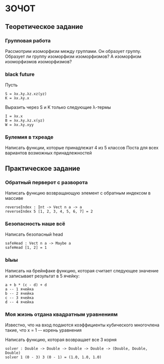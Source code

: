 # ЗОЧОТ

## Теоретическое задание
### Групповая работа
Рассмотрим изоморфизм между группами. Он образует группу. 
Образует ли группу изоморфизм изоморфизмов? А изоморфизм изоморфизмов изоморфизмов? 

### black future
Пусть 
```
S = λx.λy.λz.xz(yz)
K = λx.λy.x
```
Выразить через S и K только следующие λ-термы
```
I = λx.x
B = λx.λy.λz.x(yz)
W = λx.λy.xyy
```

### Булемия в тхреаде
Написать функции, которые принадлежат 4 из 5 классов Поста для всех вариантов возможных принадлежностей
## Практическое задание

### Обратный перверот с разворота 
Написать функцию возвращающую элемент с обратным индексом в массиве
```
reverseIndex : Int -> Vect n a -> a
reverseIndex 5 [1, 2, 3, 4, 5, 6, 7] = 2
```

### Безопасность наше всё 
Написать безопасный head
```
safeHead : Vect n a -> Maybe a
safeHead [1, 2] = 1
```

### Ыыы 
Написать на брейнфаке функцию, которая считает следующее значение и записывает результат в 5 ячейку:
```
a + b * (c - d) + d
a -- 1 ячейка
b -- 2 ячейка
c -- 3 ячейка
d -- 4 ячейка
```

### Моя жизнь отдана квадратным уравнениям
Известно, что на вход подаются коэффициенты кубического многочлена такие, что x = 1 -- корень уравнения

Написать функцию, которая возвращает все 3 корня 
```
solver : Double -> Double -> Double -> Double -> (Double, Double, Double)
solver 1 (0 - 3) 3 (0 - 1) = (1.0, 1.0, 1.0)
